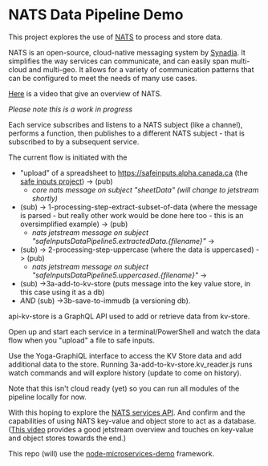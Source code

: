 # NATS Data Pipeline Demo

This project explores the use of [NATS](https://nats.io/) to process and store data.  

NATS is an open-source, cloud-native messaging system by [Synadia](https://synadia.com/). It simplifies the way services can communicate, and can easily span multi-cloud and multi-geo.  It allows for a variety of communication patterns that can be configured to meet the needs of many use cases.

[Here](https://www.youtube.com/watch?v=hjXIUPZ7ArM&t=1s) is a video that give an overview of NATS.

*Please note this is a work in progress*

Each service subscribes and listens to a NATS subject (like a channel), performs a function, then publishes to a different NATS subject - that is subscribed to by a subsequent service. 

The current flow is initiated with the 
* "upload" of a spreadsheet to https://safeinputs.alpha.canada.ca (the [safe inputs project](https://github.com/PHACDataHub/safe-inputs)) -> (pub)
  * *core nats message on subject "sheetData" (will change to jetstream shortly)* 
* (sub) -> 1-processing-step-extract-subset-of-data (where the message is parsed - but really other work would be done here too - this is an oversimplified example) -> (pub)
  * *nats jetstream message on subject "safeInputsDataPipeline5.extractedData.{filename}"* -> 
* (sub) -> 2-processing-step-uppercase (where the data is uppercased) -> (pub) 
  * *nats jetstream message on subject "safeInputsDataPipeline5.uppercased.{filename}"* -> 
* (sub) ->3a-add-to-kv-store (puts message into the key value store, in this case using it as a db) 
* *AND* (sub) ->3b-save-to-immudb (a versioning db).  

api-kv-store is a GraphQL API used to add or retrieve data from kv-store. 

Open up and start each service in a terminal/PowerShell and watch the data flow when you "upload" a file to safe inputs. 

Use the Yoga-GraphiQL interface to access the KV Store data and add additional data to the store. 
Running 3a-add-to-kv-store.kv_reader.js runs watch commands and will explore history (update to come on history).

Note that this isn't cloud ready (yet) so you can run all modules of the pipeline locally for now. 

With this hoping to explore the [NATS services API](https://www.youtube.com/watch?v=vUWw3HVY35E).  And confirm and the capabilities of using NATS key-value and object store to act as a database. ([This video](https://www.youtube.com/watch?v=EJJ2SG-cKyM) provides a good jetstream overview and touches on key-value and object stores towards the end.) 

This repo (will) use the [node-microservices-demo](https://github.com/PHACDataHub/node-microservices-demo) framework.

 
